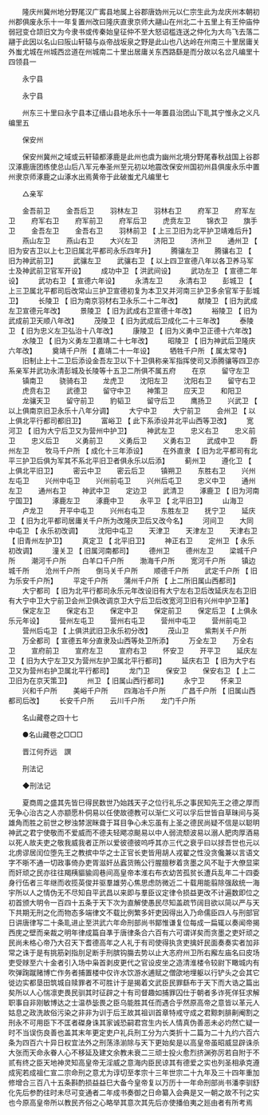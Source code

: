 <!-- { "loadSidebar": true } -->
　　隆庆州冀州地分野尾汉广寗县地属上谷郡唐妫州元以仁宗生此为龙庆州本朝初州郡俱废永乐十一年复置州改曰隆庆直隶京师大翮山在州北二十五里上有王仲庙仲弱冠变仓颉旧文为今隶书或传秦始皇征仲不至大怒诏槛连送之仲化为大鸟飞去落二翮于此因以名山曰阪山轩辕与焱帝战坂泉之野是此山也八达岭在州南三十里居庸关外蚩尤城在州城西岔道在州城南二十里出居庸关东西路繇是而分故以名岔凡编里十四领县一 

　　永宁县 

　　永宁县 

　　州东三十里曰永宁县本辽缙山县地永乐十一年置县治团山下耴其宁惟永之义凡编里五 

　　保安州 

　　保安州冀州之域或云轩辕都涿鹿是此州也虞为幽州北境分野尾春秋战国上谷郡汉涿鹿唐团练使总山后八军元奉圣州至元初以地震改保安州国初州县俱废永乐中置州隶京师涿鹿之山涿水出焉黄帝于此破蚩尤凡编里七 

　　△亲军 

　　金吾前卫 
　　金吾后卫 
　　羽林左卫 
　　羽林右卫 
　　府军卫 
　　府军左卫 
　　府军右卫 
　　府军前卫 
　　府军后卫 
　　虎贲左卫 
　　锦衣卫 
　　旗手卫 
　　金吾左卫 
　　金吾右卫 
　　羽林前卫 【 上三卫旧为北平护卫靖难后升】 
　　燕山左卫 
　　燕山右卫 
　　大兴左卫 
　　济阳卫 
　　济州卫 
　　通州卫 【 旧为安吉卫以上七卫旧属北平都司永乐四年升】 
　　腾骧左卫 
　　腾骧右卫 【 旧为神武前卫】 
　　武骧左卫 
　　武骧右卫 【 以上四卫宣德八年以各卫养马军士及神武前卫官军开设】 
　　成功中卫 【 洪武间设】 
　　武功左卫 【 宣德二年设】 
　　武功右卫 【 宣德六年设】 
　　永清左卫 
　　永清右卫 
　　彭城卫 【 上三卫属北平都司后改常山三护卫宣德初复为本卫又并河南三护卫多余官军于彭城卫】 
　　长陵卫 【 旧为南京羽材右卫永乐二十二年改】 
　　献陵卫 【 旧为武成左卫宣德元年改】 
　　景陵卫 【 旧为武成右卫宣德十年改】 
　　裕陵卫 【 旧为武成前卫天顺八年改】 
　　茂陵卫 【 旧为武成后卫成化二十三年改】 
　　泰陵卫 【 旧为忠义左卫弘治十八年改】 
　　康陵卫 【 旧为义勇中卫正德十六年改】 
　　水陵卫 【 旧为义勇左卫嘉靖二十七年改】 
　　昭陵卫 【 旧为神武后卫隆庆六年改】 
　　奠靖千户所 【 嘉靖二十一年设】 
　　牺牲千户所 【 属太常寺】 
　　旧制止上十二卫后添设金吾左卫以下十卫俱称亲军指挥使司又添腾骧等四卫亦系亲军并武功永清彭城及长陵等十五卫二所俱不属五府 
　　在京 
　　留守左卫 
　　镇南卫 
　　骁骑右卫 
　　龙虎卫 
　　沈阳左卫 
　　沈阳右卫 
　　留守右卫 
　　虎贲右卫 
　　武德卫 
　　留守中卫 
　　神策卫 
　　应天卫 
　　和阳卫 
　　龙骧天卫 
　　留守前卫 
　　豹韬卫 
　　留守后卫 
　　鹰扬卫 
　　兴武卫 【 以上俱南京旧卫永乐十八年分调】 
　　大宁中卫 
　　大宁前卫 
　　会州卫 【 以上俱北平行都司都旧卫】 
　　富峪卫 【 此下系添设并北平山西等卫改】 
　　宽河卫 【 旧为大宁后卫又为营州中护卫】 
　　神武左卫 
　　忠义右卫 
　　忠义前卫 
　　忠义后卫 
　　义勇前卫 
　　义勇后卫 
　　义勇右卫 
　　武成中卫 
　　蔚州左卫 
　　牧马千户所 【 成化十三年添设】 
　　在外直隶 【 旧为北平都司有北平三护卫后俱为军其不系北平旧卫者俱永乐以后添】 
　　蓟州卫 
　　遵化卫 【 上俱北平旧卫】 
　　密云中卫 
　　密云后卫 
　　镇朔卫 
　　东胜右卫 
　　兴州左屯卫 
　　兴州中屯卫 
　　兴州前屯卫 
　　兴州后屯卫 
　　忠义中卫 
　　通州左卫 
　　通州右卫 
　　神武中卫 
　　定边卫 
　　武清卫 
　　涿鹿卫 【 旧为河南宁国卫】 
　　涿鹿左卫 
　　涿鹿中卫 
　　永平卫 【 北平旧卫】 
　　山海卫 
　　卢龙卫 
　　开平中屯卫 
　　兴州右屯卫 
　　东胜左卫 
　　抚宁卫 
　　延庆卫 【 旧为北平都司居庸关千户所为改隆庆卫后又改今名】 
　　河间卫 
　　大同中屯卫 【 永乐初改调】 
　　沈阳中屯卫 
　　天津卫 
　　天津左卫 
　　天津右卫 【 旧青州左护卫】 
　　真定卫 【 北平旧卫】 
　　神正右卫 
　　定州卫 【 永乐初改调】 
　　潼关卫 【 旧属河南都司】 
　　德州卫 
　　德州左卫 
　　梁城千户所 
　　潮河千户所 
　　白羊口千户所 
　　渤海千户所 
　　宽河千户所 
　　镇边城千所 
　　沧州千户所 
　　倒马关千户所 
　　顺德千户所 
　　武定千户所 【 旧为乐安千户所】 
　　平定千户所 
　　蒲州千户所 【 上二所旧属山西都司】 
　　大宁都司 【 旧为北平行都司永乐元年改设旧有大宁左右卫后改延庆左右卫旧有大宁中卫大宁前卫会州卫俱改调京卫大宁后卫后改宽河卫旧有兴州中护卫革】 
　　保定左卫 
　　保定右卫 
　　保定中卫 
　　保定前卫 
　　保定后卫 【 上俱永乐元年设】 
　　营州左屯卫 
　　营州右屯卫 
　　营州中屯卫 
　　营州前屯卫 
　　营州后屯卫 【 上俱洪武旧卫永乐初分改】 
　　茂山卫 
　　紫荆关千户所 
　　万全都司 【 宣德五年分直隶及山西等处卫所添】 
　　万全左卫 
　　万全右卫 
　　宣府前卫 
　　宣府左卫 
　　宣府右卫 
　　怀安卫 
　　开平卫 
　　延庆左卫 【 旧为大宁左卫又为营州左护卫属北平行都司】 
　　延庆右卫 【 旧为大宁右卫又为营州右护卫属北平行都司】 
　　龙门卫 
　　保安卫 
　　保安右卫 【 上二卫旧为在京天策卫】 
　　州卫 【 旧属山西行都司】 
　　永宁卫 
　　怀来卫 
　　兴和千户所 
　　美峪千户所 
　　四海冶千户所 
　　广昌千户所 【 旧属山西都司后改】 
　　长安千户所 
　　云川千户所 
　　龙门千户所 

　　名山藏卷之四十七 

　　●名山藏卷之□□□ 

　　晋江何乔远　譔 

　　刑法记 

　　◆刑法记 

　　夏商周之盛其先皆巳得民数世乃始践天子之位行礼乐之事民知先王之德之厚而无争心治古之人亦颛愿朴侗易以任使故德教可以渐仁义可以孚后世皆自草昧间与英雄角而胜之前世之秽浊棼泯眯聋于耳目争心未忘虽有上圣之德民尚疑不信是以聪明神武之君宁使敬而不爱威而不德夫轻飔凉颷易以中人弱流颓波易以溺人肥肉厚酒易以死人故夫吏之敬我威我者正所以爱彼德彼呜呼其亦三代之衰乎曰以捄吾世也元以北虏谬居闰位堕先王之教摈中华之士正官长吏皆用胡人戎翟之性没贪儳兼以言语文字不晣不通一切政事倚办吏胥滋奸丛蠧货贿公行腥膻秽着贪墨之风不耻于大僚显寀而奸顽之民亦往往羯羠貙貐闾巷间高皇帝本淮右布衣幼苦孤贫长遭兵乱年二十四委身行伍者三年继而收揽英俊并驱羣雄劳心焦思虑防微近二十载用能翦除强敌统一海宇所以人之情伪无不尽知自平武昌以来即与羣臣议定律令损益更改不计遍数即位之初首颁大明令一百四十五条于天下次为直解使愚民尽知盖疏节阔目欲以简以严与天下共期无刑之化而物态多端律文不载比例繁多奸吏因得出入乃命儒臣四人与刑部官日讲唐律写二十条耴进止至洪武六年命刑部尚书鄮惟谦复位每成一扁辄以奏闻帝揭西庑之壁而亲裁之明年律成篇自凖于唐律条合六百有六可谓详矣而贪墨之吏奸顽之民尚未格心帝乃大召天下耆德高年之人礼于有司使得执贪吏擒奸民面奏奏实者加非常之诛于是有挑筋刴指刖足断手刑膑钩膓去势以止大忞府州卫所右廨左庙名曰皮场吏受赇至六十金者引入场中枭首剥皮更代之官设皮坐之造清淮楼令较尉下瞰城内有吹弹踘蹴赌博亡作务者捕置楼中仅许水饮游水逋赋之僧欿地埋躯以行铲头之会其它徙边实都垦田筑城自赎罪者不可胜计于是揭着文武臣民罪繇布于天下而大诰之篇出矣所以人心惴凛吏畏民驯其时征辟之十有司督趣如捕罪囚仕于朝者多诈死佯狂求解职事自非刚敏博达之士温恭毖畏之臣乌能胜其任而遇合乎然原高帝之意皆以革元人姑息之政洗故俗污染之非非为训于后王故其祖训首章特戒守成之君黥刺腓劓阉割之刑永不可用臣下不匡者磔身诛其家诚恐嗣君宫生内长人情真伪善恶未必灼然亡疑一时不当误伤良善也盖其末年更定吏户礼兵刑工分为六类折十二篇为二十九约六百六条为四百六十异日权宜法外之刑荡涤湔除与天下更始矣是以高皇帝虽昭威显辟诛杀大张而天命永眷人心不移延及建文余教未衰二三顽士投火愈烈挤渊弥厉若自附于不贰有终之臣天地神灵知高皇帝无淫威之意海内臣民谅其有德爱之实也列圣相承克遵成宪若成祖仁宣二宗命刑之意尤为谆切至孝宗十三年世宗二十九年及三十四年重加修增合三百八十五条斟酌损益益巳大备今皇帝复以万历十一年命刑部尚书潘李驯舒化先后参酌往时未尽可变通者二年成书奏御之日命纂入会典是又一朝之故不刊之实也今原高皇帝所以教民齐俗之心略举其意次其先后亦使播伯夷之廵由者有所考焉 

